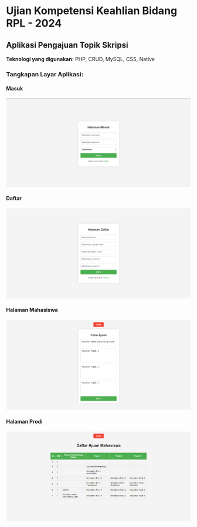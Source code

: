 # Ujian Kompetensi Keahlian Bidang RPL - 2024

## Aplikasi Pengajuan Topik Skripsi
**Teknologi yang digunakan:** PHP, CRUD, MySQL, CSS, Native

### Tangkapan Layar Aplikasi:

#### Masuk
![Masuk](https://github.com/BayuKartawan/UKK_RPL_2024/blob/main/berkas/masuk.png)

#### Daftar
![Daftar](https://github.com/BayuKartawan/UKK_RPL_2024/blob/main/berkas/daftar.png)

#### Halaman Mahasiswa
![Halaman Mahasiswa](https://github.com/BayuKartawan/UKK_RPL_2024/blob/main/berkas/halaman%20mahasiswa.png)

#### Halaman Prodi
![Halaman Prodi](https://github.com/BayuKartawan/UKK_RPL_2024/blob/main/berkas/halaman%20prodi.png)
